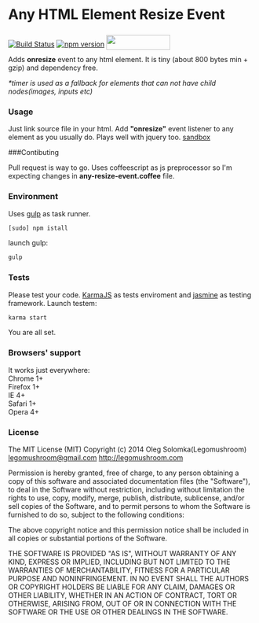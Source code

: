 Any HTML Element Resize Event
================
[![Build Status](https://travis-ci.org/legomushroom/resize.svg?branch=master)](https://travis-ci.org/legomushroom/resize) [![npm version](https://badge.fury.io/js/any-resize-event.svg)](http://badge.fury.io/js/any-resize-event) <img src="http://benschwarz.github.io/bower-badges/badge@2x.png" width="130" height="30" style="position:relative;top:6px">

Adds **onresize** event to any html element.
It is tiny (about 800 bytes min + gzip) and dependency free.

_*timer is used as a fallback for elements that can not have child nodes(images, inputs etc)_

### Usage

Just link source file in your html. Add **"onresize"** event listener to any element as you usually do. Plays well with jquery too. [sandbox](http://codepen.io/sol0mka/pen/FnizC)

###Contibuting

Pull request is way to go. Uses coffeescript as js preprocessor so I'm expecting changes in **any-resize-event.coffee** file.

### Environment
Uses [gulp](http://gulpjs.com/) as task runner.
```sh
[sudo] npm istall
```
launch gulp:
```sh
gulp
```
### Tests
Please test your code. [KarmaJS](http://karma-runner.github.io/0.12/index.html) as tests enviroment and [jasmine](http://jasmine.github.io/) as testing framework.
Launch testem:
```sh
karma start
```
You are all set.

### Browsers' support
It works just everywhere:
<br/>
Chrome  1+
<br/>
Firefox 1+
<br/>
IE 			4+
<br/>
Safari 	1+
<br/>
Opera 	4+


### License
The MIT License (MIT)
Copyright (c) 2014 Oleg Solomka(Legomushroom) legomushroom@gmail.com http://legomushroom.com 

Permission is hereby granted, free of charge, to any person obtaining a copy
of this software and associated documentation files (the "Software"), to deal
in the Software without restriction, including without limitation the rights
to use, copy, modify, merge, publish, distribute, sublicense, and/or sell
copies of the Software, and to permit persons to whom the Software is
furnished to do so, subject to the following conditions:

The above copyright notice and this permission notice shall be included in
all copies or substantial portions of the Software.

THE SOFTWARE IS PROVIDED "AS IS", WITHOUT WARRANTY OF ANY KIND, EXPRESS OR
IMPLIED, INCLUDING BUT NOT LIMITED TO THE WARRANTIES OF MERCHANTABILITY,
FITNESS FOR A PARTICULAR PURPOSE AND NONINFRINGEMENT. IN NO EVENT SHALL THE
AUTHORS OR COPYRIGHT HOLDERS BE LIABLE FOR ANY CLAIM, DAMAGES OR OTHER
LIABILITY, WHETHER IN AN ACTION OF CONTRACT, TORT OR OTHERWISE, ARISING FROM,
OUT OF OR IN CONNECTION WITH THE SOFTWARE OR THE USE OR OTHER DEALINGS IN
THE SOFTWARE.